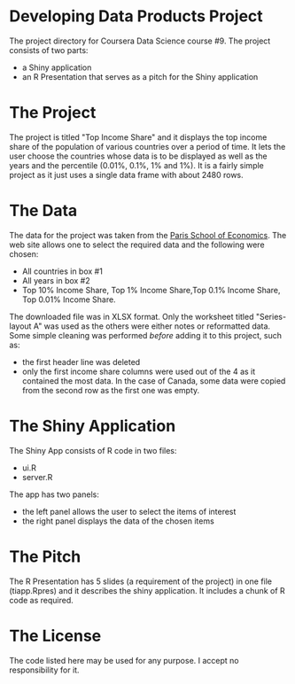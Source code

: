 # Developing Data Products Project
The project directory for Coursera Data Science course #9. The project consists of two parts:

* a Shiny application
* an R Presentation that serves as a pitch for the Shiny application

# The Project
The project is titled "Top Income Share" and it displays the top income share of the population of various countries over a period of time. It lets the user choose the countries whose data is to be displayed as well as the years and the percentile (0.01%, 0.1%, 1% and 1%). It is a fairly simple project as it just uses a single data frame with about 2480 rows.

# The Data

The data for the project was taken from the [Paris School of Economics](http://topincomes.g-mond.parisschoolofeconomics.eu/#Database:). The web site allows one to select the required data and the following were chosen:

* All countries in box #1
* All years in box #2
* Top 10% Income Share, Top 1% Income Share,Top 0.1% Income Share, Top 0.01% Income Share.

The downloaded file was in XLSX format. Only the worksheet titled "Series-layout A" was used as the others were either notes or reformatted data. Some simple cleaning was performed *before* adding it to this project, such as:

* the first header line was deleted
* only the first income share columns were used out of the 4 as it contained the most data. In the case of Canada, some data were copied from the second row as the first one was empty.

# The Shiny Application
The Shiny App consists of R code in two files:

* ui.R
* server.R

The app has two panels:

* the left panel allows the user to select the items of interest
* the right panel displays the data of the chosen items

# The Pitch
The R Presentation has 5 slides (a requirement of the project) in one file (tiapp.Rpres) and it describes the shiny application. It includes a chunk of R code as required.

# The License
The code listed here may be used for any purpose. I accept no responsibility for it.

